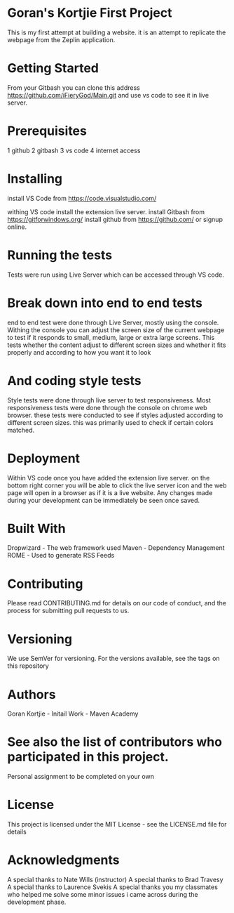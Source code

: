 # Goran's Kortjie First Project
This is my first attempt at building a website. it is an attempt to replicate the webpage from the Zeplin application.
# Getting Started
From your Gitbash you can clone this address https://github.com/iFieryGod/Main.git
and use vs code to see it in live server.
# Prerequisites
1 github
2 gitbash
3 vs code
4 internet access
# Installing
install VS Code from https://code.visualstudio.com/

withing VS code install the extension live server.
install Gitbash from https://gitforwindows.org/
install github from https://github.com/ or signup online.
# Running the tests
Tests were run using Live Server which can be accessed through VS code.
# Break down into end to end tests
end to end test were done through Live Server, mostly using the console. Withing the console you can adjust the screen size of the current webpage to test if it responds to small, medium, large or extra large screens. This tests whether the content adjust to different screen sizes and whether it fits properly and according to how you want it to look
# And coding style tests
Style tests were done through live server to test responsiveness. Most responsiveness tests were done through the console on chrome web browser. these tests were conducted to see if styles adjusted according to different screen sizes. this was primarily used to check if certain colors matched.
# Deployment
Within VS code once you have added the extension live server. on the bottom right corner you will be able to click the live server icon and the web page will open in a browser as if it is a live website. Any changes made during your development can be immediately be seen once saved.
# Built With
Dropwizard - The web framework used
Maven - Dependency Management
ROME - Used to generate RSS Feeds
# Contributing
Please read CONTRIBUTING.md for details on our code of conduct, and the process for submitting pull requests to us.
# Versioning
We use SemVer for versioning. For the versions available, see the tags on this repository
# Authors
Goran Kortjie - Initail Work - Maven Academy
# See also the list of contributors who participated in this project.
Personal assignment to be completed on your own
# License
This project is licensed under the MIT License - see the LICENSE.md file for details
# Acknowledgments
A special thanks to Nate Wills (instructor)
A special thanks to Brad Travesy
A special thanks to Laurence Svekis
A special thanks you my classmates who helped me solve some minor issues i came across during the development phase.
